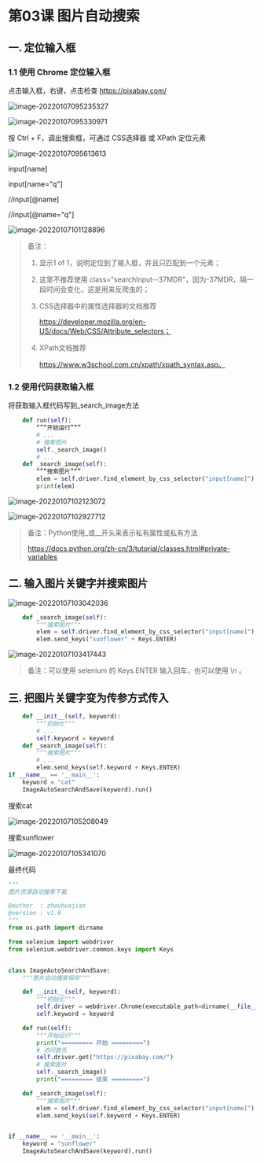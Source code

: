 # 第03课 图片自动搜索

## 一. 定位输入框

### 1.1 使用 Chrome 定位输入框

点击输入框，右键，点击检查 https://pixabay.com/

![image-20220107095235327](image\image-20220107095235327.png)

![image-20220107095330971](image\image-20220107095330971.png)

按 Ctrl + F，调出搜索框，可通过 CSS选择器 或 XPath 定位元素

![image-20220107095613613](image\image-20220107095613613.png)

input[name] 

input[name="q"]

//input[@name]

//input[@name="q"]

![image-20220107101128896](image\image-20220107101128896.png)

> 备注：
>
> 1. 显示1 of 1，说明定位到了输入框，并且只匹配到一个元素；
>
> 2. 这里不推荐使用 class="searchInput--37MDR"，因为-37MDR，隔一段时间会变化，这是用来反爬虫的；
>
> 3. CSS选择器中的属性选择器的文档推荐
>
>    https://developer.mozilla.org/en-US/docs/Web/CSS/Attribute_selectors；
>
> 4. XPath文档推荐
>
>    https://www.w3school.com.cn/xpath/xpath_syntax.asp。
>

### 1.2 使用代码获取输入框

将获取输入框代码写到_search_image方法

```python
    def run(self):
        “”“开始运行”“”
        # ...
        # 搜索图片
        self._search_image()
        # ...
    def _search_image(self):
        “”“搜索图片”“”
        elem = self.driver.find_element_by_css_selector("input[name]")
        print(elem)
```

![image-20220107102123072](image\image-20220107102123072.png)

![image-20220107102927712](image\image-20220107102927712.png)

> 备注：Python使用_或__开头来表示私有属性或私有方法
>
> https://docs.python.org/zh-cn/3/tutorial/classes.html#private-variables

## 二. 输入图片关键字并搜索图片

![image-20220107103042036](image\image-20220107103042036.png)

```python
    def _search_image(self):
        """搜索图片"""
        elem = self.driver.find_element_by_css_selector("input[name]")
        elem.send_keys("sunflower" + Keys.ENTER)
```

![image-20220107103417443](image\image-20220107103417443.png)

> 备注：可以使用 selenium 的 Keys.ENTER 输入回车，也可以使用 \n 。

## 三. 把图片关键字变为传参方式传入

```python
    def __init__(self, keyword):
        """初始化"""
        # ...
        self.keyword = keyword
    def _search_image(self):
        """搜索图片"""
        # ...
        elem.send_keys(self.keyword + Keys.ENTER)
if __name__ == '__main__':
    keyword = "cat"
    ImageAutoSearchAndSave(keyword).run()
```

搜索cat

![image-20220107105208049](image\image-20220107105208049.png)

搜索sunflower

![image-20220107105341070](image\image-20220107105341070.png)

最终代码

```python
"""
图片资源自动搜索下载

@author  : zhouhuajian
@version : v1.0
"""
from os.path import dirname

from selenium import webdriver
from selenium.webdriver.common.keys import Keys


class ImageAutoSearchAndSave:
    """图片自动搜索保存"""

    def __init__(self, keyword):
        """初始化"""
        self.driver = webdriver.Chrome(executable_path=dirname(__file__) + '/chromedriver.exe')
        self.keyword = keyword

    def run(self):
        """开始运行"""
        print("========= 开始 =========")
        # 访问首页
        self.driver.get("https://pixabay.com/")
        # 搜索图片
        self._search_image()
        print("========= 结束 =========")

    def _search_image(self):
        """搜索图片"""
        elem = self.driver.find_element_by_css_selector("input[name]")
        elem.send_keys(self.keyword + Keys.ENTER)


if __name__ == '__main__':
    keyword = "sunflower"
    ImageAutoSearchAndSave(keyword).run()
```



